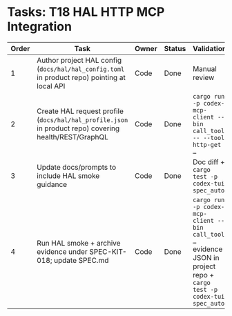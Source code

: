 # Tasks: T18 HAL HTTP MCP Integration

| Order | Task | Owner | Status | Validation |
| --- | --- | --- | --- | --- |
| 1 | Author project HAL config (`docs/hal/hal_config.toml` in product repo) pointing at local API | Code | Done | Manual review |
| 2 | Create HAL request profile (`docs/hal/hal_profile.json` in product repo) covering health/REST/GraphQL | Code | Done | `cargo run -p codex-mcp-client --bin call_tool -- --tool http-get …` |
| 3 | Update docs/prompts to include HAL smoke guidance | Code | Done | Doc diff + `cargo test -p codex-tui spec_auto` |
| 4 | Run HAL smoke + archive evidence under SPEC-KIT-018; update SPEC.md | Code | Done | `cargo run -p codex-mcp-client --bin call_tool …` evidence JSON in project repo + `cargo test -p codex-tui spec_auto` |
